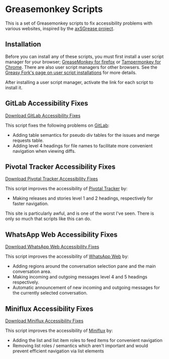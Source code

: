# Greasemonkey Scripts

This is a set of Greasemonkey scripts to fix accessibility problems with various websites, inspired by the [axSGrease project](https://github.com/nvaccess/axSGrease).

## Installation

Before you can install any of these scripts, you must first install a user script manager for your browser; [GreaseMonkey for firefox](https://addons.mozilla.org/en-US/firefox/addon/greasemonkey/) or [Tampermonkey for Chrome](https://chrome.google.com/webstore/detail/tampermonkey/dhdgffkkebhmkfjojejmpbldmpobfkfo).
There are also user script managers for other browsers.
See the [Greasy Fork's page on   user script installations](https://greasyfork.org/en/help/installing-user-scripts) for more details.

After installing a user script manager,  activate the link for each script to install it.

## GitLab Accessibility Fixes

[Download GitLab  Accessibility Fixes](https://github.com/Neurrone/greasemonkey-scripts/raw/master/gitlab%20a11y%20fixes.user.js)

This script fixes the following problems on  [GitLab](https://gitlab.com):

* Adding table semantics for pseudo div tables for the issues and merge requests table.
* Adding level 4 headings for file names to facilitate more convenient navigation when viewing diffs.

## Pivotal Tracker  Accessibility Fixes

[Download Pivotal Tracker Accessibility Fixes](https://github.com/Neurrone/greasemonkey-scripts/raw/master/pivotal%20tracker%20a11y%20fixes.user.js)

This script improves the accessibility of [Pivotal Tracker](https://pivotaltracker.com) by:

* Making releases and stories level 1 and 2 headings, respectively for faster navigation.

This site is particularly awful, and is one of the worst I've seen. There is only so much that scripts like this can do.

## WhatsApp Web Accessibility Fixes

[Download WhatsApp Web Accessibility Fixes](https://github.com/Neurrone/greasemonkey-scripts/raw/master/whatsApp%20Web%20a11y%20fixes.user.js)

This script improves the accessibility of [WhatsApp Web](https://web.whatsapp.com) by:

* Adding regions around the conversation selection pane and the main conversation area.
* Making incoming and outgoing messages level 4 and 5 headings respectively.
* Automatic announcement of new incoming and outgoing messages for the currently selected conversation.

## Miniflux Accessibility Fixes

[Download Miniflux Accessibility Fixes](https://github.com/Neurrone/greasemonkey-scripts/raw/master/miniflux%20a11y%20fixes.user.js)

This script improves the accessibility of [Miniflux](https://reader.miniflux.app) by:

* Adding the list and list item roles to feed items for convenient navigation
* Removing list roles / semantics which aren't important and would prevent efficient navigation via list elements